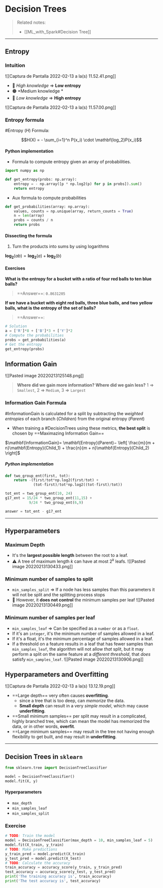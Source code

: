 # Decision Trees

> Related notes: 
> - [[ML_with_Spark#Decision Tree]]

***

## Entropy

### Intuition

![[Captura de Pantalla 2022-02-13 a la(s) 11.52.41.png]]

- 🔴  *High knowledge* => **Low entropy**
- 🟠  *Medium knowledge *
- 🔵  *Low knowledge* => **High entropy**

![[Captura de Pantalla 2022-02-13 a la(s) 11.57.00.png]]


### Entropy formula
#Entropy ($H$) Formula:

$$H(X) = - \sum_{i=1}^n P(x_i) \cdot \mathbf{log_2}P(x_i)$$

#### Python implementation

- Formula to compute entropy given an array of probabilities.
```python
import numpy as np

def get_entropy(probs: np.array):
    entropy = - np.array([p * np.log2(p) for p in probs]).sum()
    return entropy
```

- Aux formula to compute probabilities
```python
def get_probabilities(array: np.array):
    values, counts = np.unique(array, return_counts = True)
    n = len(array)
    probs = counts / n
    return probs
```

#### Dissecting the formula

1. Turn the products into sums by using logarithms

$\mathbf{log_2}(ab) = \mathbf{log_2}(a) + \mathbf{log_2}(b)$


#### Exercises

**What is the entropy for a bucket with a ratio of four red balls to ten blue balls?**
> ==Answer==: `0.8631205`


**If we have a bucket with eight red balls, three blue balls, and two yellow balls, what is the entropy of the set of balls?**
> ==Answer==: 

```python
# Solution
a = ['R']*8 + ['B']*3 + ['Y']*2
# Compute the probabilities
probs = get_probabilities(a)
# Get the entropy
get_entropy(probs)
```

## Information Gain

![[Pasted image 20220213125148.png]]

> **Where did we gain more information? Where did we gain less?**
> 1 => `Smallest`, 2 => `Medium`, 3 => `Largest`

### Information Gain Formula
#InformationGain is calculated for a split by subtracting the *weighted entropies* of each branch ($Children$) from the original entropy ($Parent$)
- When training a #DecisionTrees using these metrics, **the best split** is chosen by ==Maximazing Information Gain==

$\mathbf{InformationGain}= \mathbf{Entropy}(Parent)− \left[ \frac{m}{m + n}\mathbf{Entropy}(Child_1) + \frac{n}{m + n}\mathbf{Entropy}(Child_2) \right]$

##### Python implementation

```python
def two_group_ent(first, tot):                        
    return -(first/tot*np.log2(first/tot) +           
             (tot-first)/tot*np.log2((tot-first)/tot))

tot_ent = two_group_ent(10, 24)                       
g17_ent = 15/24 * two_group_ent(11,15) +              
           9/24 * two_group_ent(6,9)                  

answer = tot_ent - g17_ent  
```

***

## Hyperparameters

### Maximum Depth
- It's the **largest possible length** between the root to a leaf.
- ⚠️ A tree of maximum length $k$ can have at most $2^k$ leafs.
![[Pasted image 20220213130433.png]]

### Minimum number of samples to split
- `min_samples_split` => If a node has less samples than this parameters it will not be split and the splitting process stops
- 🔴 However, it **does not control** the minimum samples per leaf
![[Pasted image 20220213130449.png]]

### Minimum number of samples per leaf

- `min_samples_leaf` => Can be specified as a `number` or as a `float`.
- If it's an `integer`, it's the minimum number of samples allowed in a leaf.
- If it's a float, it's the minimum percentage of samples allowed in a leaf.
- If a threshold on a feature results in a leaf that has fewer samples than `min_samples_leaf`, the algorithm will not allow _that_ split, but it may perform a split on the same feature at a _different threshold_, that _does_ satisfy `min_samples_leaf`.
![[Pasted image 20220213130906.png]]

## Hyperparameters and Overfitting

![[Captura de Pantalla 2022-02-13 a la(s) 13.12.19.png]]

-   ==Large depth== very often causes **overfitting**.
	-   since a tree that is too deep, can *memorize* the data. 
	-   **Small depth** can result in a very *simple model*, which may cause **underfitting**.
-   ==Small minimum samples== per split may result in a complicated, highly branched tree, which can mean the model has memorized the data, or in other words, **overfit**. 
-   ==Large minimum samples== may result in the tree not having enough flexibility to get built, and may result in **underfitting**.

***

## Decision Trees in `sklearn`

```python
from sklearn.tree import DecisionTreeClassifier

model = DecisionTreeClassifier()
model.fit(X, y)
```

#### Hyperparameters
- `max_depth`
- `min_samples_leaf`
- `min_samples_split`

### Exercise

```python
# TODO: Train the model
model = DecisionTreeClassifier(max_depth = 10, min_samples_leaf = 5)
model.fit(X_train, y_train)
# TODO: Make predictions
y_train_pred = model.predict(X_train)
y_test_pred = model.predict(X_test)
# TODO: Calculate the accuracy
train_accuracy = accuracy_score(y_train, y_train_pred)
test_accuracy = accuracy_score(y_test, y_test_pred)
print('The training accuracy is', train_accuracy)
print('The test accuracy is', test_accuracy)
```